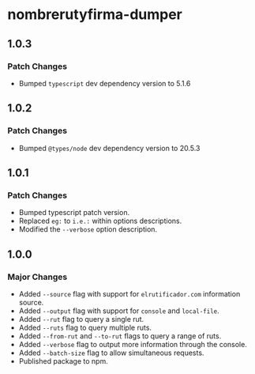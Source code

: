 # nombrerutyfirma-dumper

## 1.0.3

### Patch Changes

- Bumped `typescript` dev dependency version to 5.1.6

## 1.0.2

### Patch Changes

- Bumped `@types/node` dev dependency version to 20.5.3

## 1.0.1

### Patch Changes

- Bumped typescript patch version.
- Replaced `eg:` to `i.e.:` within options descriptions.
- Modified the `--verbose` option description.

## 1.0.0

### Major Changes

- Added `--source` flag with support for `elrutificador.com` information source.
- Added `--output` flag with support for `console` and `local-file`.
- Added `--rut` flag to query a single rut.
- Added `--ruts` flag to query multiple ruts.
- Added `--from-rut` and `--to-rut` flags to query a range of ruts.
- Added `--verbose` flag to output more information through the console.
- Added `--batch-size` flag to allow simultaneous requests.
- Published package to npm.
